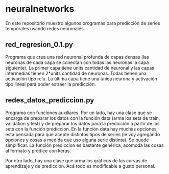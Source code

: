 # neuralnetworks
En este repositorio muestro algunos programas para predicción de series temporales usando redes neuronales. 

## red_regresion_0.1.py 

Programa que crea una red neuronal profunda de capas densas
(las neuronas de cada capa se conectan con todas las neuronas
la capa siguiente). 
La primer capa tiene units cantidad de neuronal y las capas
intermedias tienen 2*units cantidad de neuronas. Todas tienen 
una activación tipo relu. La última capa tiene una única 
neurona y activación tipo lineal para poder extraer la 
predicción. 


## redes_datos_prediccion.py

Programa con funciones auxiliares.
Por un lado, hay una clase que se encarga de preparar los datos
con la función data (arma los sets de train, validation y test)
y de preparar los datos para la predicción a partir de los sets
con la función prediccion. 
En la función data hay muchas opciones, esta pensada para que
acepte distintos tipos de series (le voy agregando opciones y 
cosas a medida que uso alguna serie distinta). Se puede 
simplificar. 
La función prediccion es bastante genérica, acomoda las cosas al 
formato y predice con keras. 

Por otro lado, hay una clase que arma los gráficos de las curvas
de aprendizaje y de predicción.  Acá todo es modificable a gusto
personal. 
